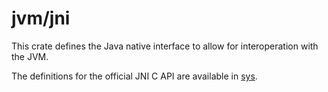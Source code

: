 # jvm/jni

This crate defines the Java native interface to allow for interoperation with the JVM.

The definitions for the official JNI C API are available in [sys](sys).